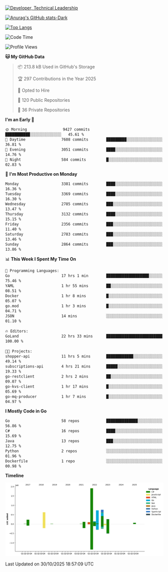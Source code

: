 <div>
  <a href="https://www.linkedin.com/in/arielpineiro/" target="_blank" rel="nofollow noopener noreferrer">
    <img src="https://img.shields.io/badge/-LinkedIn-%230077B5?style=for-the-badge&logo=linkedin&logoColor=white" alt="Developer, Technical Leadership" title="Ariel Piñeiro">
  </a>
</div>

[![Anurag's GitHub stats-Dark](https://github-readme-stats.vercel.app/api?username=arielsrv&show_icons=true&theme=dark#gh-dark-mode-only)](https://github.com/anuraghazra/github-readme-stats#gh-dark-mode-only)

[![Top Langs](https://github-readme-stats.vercel.app/api/top-langs/?username=arielsrv&layout=compact&langs_count=10&theme=dark#gh-dark-mode-only)](https://github.com/anuraghazra/github-readme-stats&theme=dark#gh-dark-mode-only)

<!--START_SECTION:waka-->
![Code Time](http://img.shields.io/badge/Code%20Time-1%2C441%20hrs%2022%20mins-blue)

![Profile Views](http://img.shields.io/badge/Profile%20Views-1-blue)

**🐱 My GitHub Data** 

> 📦 213.8 kB Used in GitHub's Storage 
 > 
> 🏆 297 Contributions in the Year 2025
 > 
> 💼 Opted to Hire
 > 
> 📜 120 Public Repositories 
 > 
> 🔑 36 Private Repositories 
 > 
**I'm an Early 🐤** 

```text
🌞 Morning                9427 commits        ███████████░░░░░░░░░░░░░░   45.61 % 
🌆 Daytime                7608 commits        █████████░░░░░░░░░░░░░░░░   36.81 % 
🌃 Evening                3051 commits        ████░░░░░░░░░░░░░░░░░░░░░   14.76 % 
🌙 Night                  584 commits         █░░░░░░░░░░░░░░░░░░░░░░░░   02.83 % 
```
📅 **I'm Most Productive on Monday** 

```text
Monday                   3381 commits        ████░░░░░░░░░░░░░░░░░░░░░   16.36 % 
Tuesday                  3369 commits        ████░░░░░░░░░░░░░░░░░░░░░   16.30 % 
Wednesday                2785 commits        ███░░░░░░░░░░░░░░░░░░░░░░   13.47 % 
Thursday                 3132 commits        ████░░░░░░░░░░░░░░░░░░░░░   15.15 % 
Friday                   2356 commits        ███░░░░░░░░░░░░░░░░░░░░░░   11.40 % 
Saturday                 2783 commits        ███░░░░░░░░░░░░░░░░░░░░░░   13.46 % 
Sunday                   2864 commits        ███░░░░░░░░░░░░░░░░░░░░░░   13.86 % 
```


📊 **This Week I Spent My Time On** 

```text
💬 Programming Languages: 
Go                       17 hrs 1 min        ███████████████████░░░░░░   75.46 % 
YAML                     1 hr 55 mins        ██░░░░░░░░░░░░░░░░░░░░░░░   08.51 % 
Docker                   1 hr 8 mins         █░░░░░░░░░░░░░░░░░░░░░░░░   05.07 % 
go.mod                   1 hr 3 mins         █░░░░░░░░░░░░░░░░░░░░░░░░   04.71 % 
JSON                     14 mins             ░░░░░░░░░░░░░░░░░░░░░░░░░   01.10 % 

🔥 Editors: 
GoLand                   22 hrs 33 mins      █████████████████████████   100.00 % 

🐱‍💻 Projects: 
shopper-api              11 hrs 5 mins       ████████████░░░░░░░░░░░░░   49.14 % 
subscriptions-api        4 hrs 21 mins       █████░░░░░░░░░░░░░░░░░░░░   19.33 % 
go-restclient            2 hrs 2 mins        ██░░░░░░░░░░░░░░░░░░░░░░░   09.07 % 
go-kvs-client            1 hr 17 mins        █░░░░░░░░░░░░░░░░░░░░░░░░   05.69 % 
go-mq-producer           1 hr 7 mins         █░░░░░░░░░░░░░░░░░░░░░░░░   04.97 % 
```

**I Mostly Code in Go** 

```text
Go                       58 repos            ██████████████░░░░░░░░░░░   56.86 % 
C#                       16 repos            ████░░░░░░░░░░░░░░░░░░░░░   15.69 % 
Java                     13 repos            ███░░░░░░░░░░░░░░░░░░░░░░   12.75 % 
Python                   2 repos             ░░░░░░░░░░░░░░░░░░░░░░░░░   01.96 % 
Dockerfile               1 repo              ░░░░░░░░░░░░░░░░░░░░░░░░░   00.98 % 
```



**Timeline**

![Lines of Code chart](https://raw.githubusercontent.com/arielsrv/arielsrv/main/assets/bar_graph.png)


 Last Updated on 30/10/2025 18:57:09 UTC
<!--END_SECTION:waka-->

